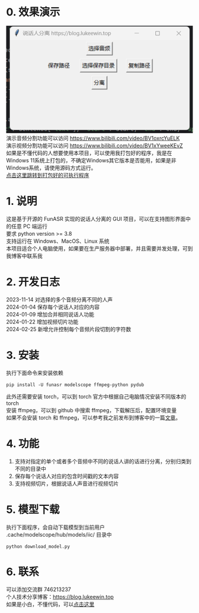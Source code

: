 # 0. 效果演示
![img.png](img/img.png) \
演示音频分割功能可以访问 https://www.bilibili.com/video/BV1oxrcYuELK \
演示视频分割功能可以访问 https://www.bilibili.com/video/BV1xYweeKEvZ \
如果是不懂代码的人想要使用本项目，可以使用我打包好的程序，我是在Windows 11系统上打包的，不确定Windows其它版本是否能用，如果是非Windows系统，请使用源码方式运行。 \
[点击这里跳转到打包好的可执行程序](https://item.taobao.com/item.htm?ft=t&id=853452834970)
# 1. 说明
这是基于开源的 FunASR 实现的说话人分离的 GUI 项目，可以在支持图形界面中的任意 PC 端运行 \
要求 python version >= 3.8 \
支持运行在 Windows、MacOS、Linux 系统 \
本项目适合个人电脑使用，如果要在生产服务器中部署，并且需要并发处理，可到我博客中联系我
# 2. 开发日志
2023-11-14 对选择的多个音频分离不同的人声 \
2024-01-04 保存每个说话人对应的内容 \
2024-01-09 增加合并相同说话人功能 \
2024-01-22 增加视频切片功能 \
2024-02-25 新增允许控制每个音频片段切割的字符数
# 3. 安装
执行下面命令来安装依赖
```shell
pip install -U funasr modelscope ffmpeg-python pydub
```
此外还需要安装 torch，可以到 torch 官方中根据自己电脑情况安装不同版本的 torch \
安装 ffmpeg，可以到 github 中搜索 ffmpeg，下载解压后，配置环境变量 \
如果不会安装 torch 和 ffmpeg，可以参考我之前发布到博客中的一篇[文章](https://blog.lukeewin.top/archives/windows-an-zhuang-whisper#toc-head-1)。
# 4. 功能
1. 支持对指定的单个或者多个音频中不同的说话人讲的话进行分离，分别归类到不同的目录中
2. 保存每个说话人对应的包含时间戳的文本内容
3. 支持视频切片，根据说话人声音进行视频切片 

# 5. 模型下载
执行下面程序，会自动下载模型到当前用户 .cache/modelscope/hub/models/iic/ 目录中
```shell
python download_model.py
```
# 6. 联系
可以添加交流群 746213237 \
个人技术分享博客：https://blog.lukeewin.top \
如果是小白，不懂代码，可以[点击这里](https://item.taobao.com/item.htm?ft=t&id=853452834970)

